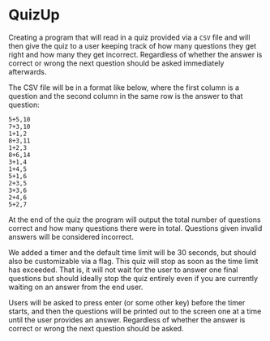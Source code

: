 # QuizUp

Creating a program that will read in a quiz provided via a `CSV` file and will then give the quiz to a user keeping track of how many questions they
get right and how many they get incorrect. Regardless of whether the answer is correct or wrong the next question should be asked immediately 
afterwards.

The CSV file will be in a format like below, where the first column is a question and the second column in the same row is the answer to that 
question:

```
5+5,10
7+3,10
1+1,2
8+3,11
1+2,3
8+6,14
3+1,4
1+4,5
5+1,6
2+3,5
3+3,6
2+4,6
5+2,7
```
At the end of the quiz the program will output the total number of questions correct and how many questions there were in total. 
Questions given invalid answers will be considered incorrect.

We added a timer and the default time limit will be 30 seconds, but should also be customizable via a flag. This quiz will stop as soon as the time 
limit has exceeded. That is, it  will not wait for the user to answer one final questions but should ideally stop the quiz entirely even if you are 
currently waiting on an answer from the end user.

Users will be asked to press enter (or some other key) before the timer starts, and then the questions will be printed out to the screen one at a
time until the user provides an answer. Regardless of whether the answer is correct or wrong the next question should be asked.
